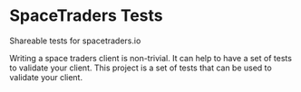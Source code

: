 # SpaceTraders Tests

Shareable tests for spacetraders.io

Writing a space traders client is non-trivial. It can help to have a set of
tests to validate your client. This project is a set of tests that can be used
to validate your client.